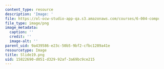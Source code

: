 ```yaml
---
content_type: resource
description: 'Image: '
file: https://ol-ocw-studio-app-qa.s3.amazonaws.com/courses/6-004-computation-structures-spring-2017/15822690d051d32992af3a69bc9ce215_Slide19.png
file_type: image/png
image_metadata:
  caption: ''
  credit: ''
  image-alt: ''
parent_uid: 9a439586-e23c-50b5-9bf2-cfbc1289a41e
resourcetype: Image
title: Slide19.png
uid: 15822690-d051-d329-92af-3a69bc9ce215
---
```


